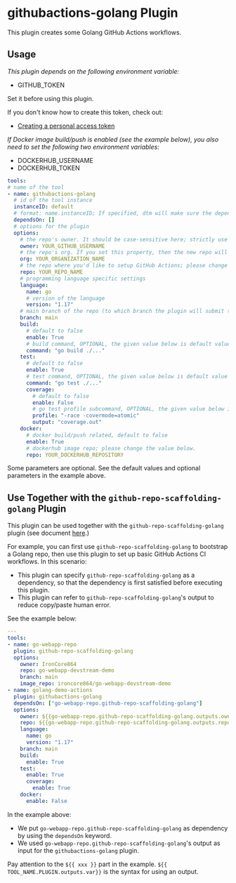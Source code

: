# githubactions-golang Plugin

This plugin creates some Golang GitHub Actions workflows.

## Usage

_This plugin depends on the following environment variable:_

- GITHUB_TOKEN

Set it before using this plugin.

If you don't know how to create this token, check out:
- [Creating a personal access token](https://docs.github.com/en/authentication/keeping-your-account-and-data-secure/creating-a-personal-access-token)

_If Docker image build/push is enabled (see the example below), you also need to set the following two environment variables:_
- DOCKERHUB_USERNAME
- DOCKERHUB_TOKEN

```yaml
tools:
# name of the tool
- name: githubactions-golang
  # id of the tool instance
  instanceID: default
  # format: name.instanceID; If specified, dtm will make sure the dependency is applied first before handling this tool.
  dependsOn: []
  # options for the plugin
  options:
    # the repo's owner. It should be case-sensitive here; strictly use your GitHub user name; please change the value below.
    owner: YOUR_GITHUB_USERNAME
    # the repo's org. If you set this property, then the new repo will be created under the org you're given, and the "owner" setting above will be ignored.
    org: YOUR_ORGANIZATION_NAME
    # the repo where you'd like to setup GitHub Actions; please change the value below to an existing repo.
    repo: YOUR_REPO_NAME
    # programming language specific settings
    language:
      name: go
      # version of the language
      version: "1.17"
    # main branch of the repo (to which branch the plugin will submit the workflows)
    branch: main
    build:
      # default to false
      enable: True
      # build command, OPTIONAL, the given value below is default value
      command: "go build ./..."
    test:
      # default to false
      enable: True
      # test command, OPTIONAL, the given value below is default value
      command: "go test ./..."
      coverage:
        # default to false
        enable: False
        # go test profile subcommand, OPTIONAL, the given value below is default value
        profile: "-race -covermode=atomic"
        output: "coverage.out"
    docker:
      # docker build/push related, default to false
      enable: True
      # dockerhub image repo; please change the value below.
      repo: YOUR_DOCKERHUB_REPOSITORY
```

Some parameters are optional. See the default values and optional parameters in the example above.

## Use Together with the `github-repo-scaffolding-golang` Plugin

This plugin can be used together with the `github-repo-scaffolding-golang` plugin (see document [here](./github-repo-scaffolding-golang.md).)

For example, you can first use `github-repo-scaffolding-golang` to bootstrap a Golang repo, then use this plugin to set up basic GitHub Actions CI workflows. In this scenario:

- This plugin can specify `github-repo-scaffolding-golang` as a dependency, so that the dependency is first satisfied before executing this plugin.
- This plugin can refer to `github-repo-scaffolding-golang`'s output to reduce copy/paste human error.

See the example below:

```yaml
---
tools:
- name: go-webapp-repo
  plugin: github-repo-scaffolding-golang
  options:
    owner: IronCore864
    repo: go-webapp-devstream-demo
    branch: main
    image_repo: ironcore864/go-webapp-devstream-demo
- name: golang-demo-actions
  plugin: githubactions-golang
  dependsOn: ["go-webapp-repo.github-repo-scaffolding-golang"]
  options:
    owner: ${{go-webapp-repo.github-repo-scaffolding-golang.outputs.owner}}
    repo: ${{go-webapp-repo.github-repo-scaffolding-golang.outputs.repo}}
    language:
      name: go
      version: "1.17"
    branch: main
    build:
      enable: True
    test:
      enable: True
      coverage:
        enable: True
    docker:
      enable: False
```

In the example above:

- We put `go-webapp-repo.github-repo-scaffolding-golang` as dependency by using the `dependsOn` keyword.
- We used `go-webapp-repo.github-repo-scaffolding-golang`'s output as input for the `githubactions-golang` plugin.

Pay attention to the `${{ xxx }}` part in the example. `${{ TOOL_NAME.PLUGIN.outputs.var}}` is the syntax for using an output.
